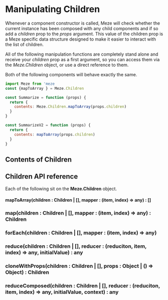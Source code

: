 # Manipulating Children

Whenever a component constructor is called, Meze will check whether the current instance has been composed with any child components and if so add a *children* prop to the *props* argument.
This value of the children prop is a Meze specific data structure designed to make it easier to interact with the list of children.

All of the following manipulation functions are completely stand alone and receive your *children* prop as a first argument, so you can access them via the *Meze.Children* object, or use a direct reference to them.

Both of the following components will behave exactly the same.
```js
import Meze from 'meze
const {mapToArray } = Meze.Children

const Summarize = function (props) {
  return {
    contents: Meze.Children.mapToArray(props.children)
  }
}

const SummarizeV2 = function (props) {
  return {
    contents: mapToArray(props.children)
  }
}
```

## Contents of Children

## Children API reference

Each of the following sit on the **Meze.Children** object.
#### mapToArray(children : Children | [], mapper : (item, index) => any) : []

### map(children : Children | [], mapper : (item, index) => any) : Children

### forEach(children : Children | [], mapper : (item, index) => any)

### reduce(children : Children | [], reducer : (reduciton, item, index) => any, initialValue) : any

### cloneWithProps(children : Children | [], props : Object | () => Object) : Children

### reduceComposed(children : Children | [], reducer : (reduciton, item, index) => any, initialValue, context) : any
  
### 